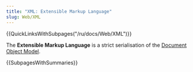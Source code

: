 ```yaml
---
title: "XML: Extensible Markup Language"
slug: Web/XML
---
```


{{QuickLinksWithSubpages("/ru/docs/Web/XML")}}

The **Extensible Markup Language** is a strict serialisation of the [Document Object Model](/ru/docs/Web/API/Document_Object_Model).

{{SubpagesWithSummaries}}
